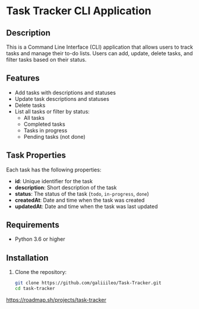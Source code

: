 # Task Tracker CLI Application

## Description
This is a Command Line Interface (CLI) application that allows users to track tasks and manage their to-do lists. Users can add, update, delete tasks, and filter tasks based on their status.

## Features
- Add tasks with descriptions and statuses
- Update task descriptions and statuses
- Delete tasks
- List all tasks or filter by status:
  - All tasks
  - Completed tasks
  - Tasks in progress
  - Pending tasks (not done)

## Task Properties
Each task has the following properties:
- **id**: Unique identifier for the task
- **description**: Short description of the task
- **status**: The status of the task (`todo`, `in-progress`, `done`)
- **createdAt**: Date and time when the task was created
- **updatedAt**: Date and time when the task was last updated

## Requirements
- Python 3.6 or higher

## Installation
1. Clone the repository:
   ```bash
   git clone https://github.com/galiiileo/Task-Tracker.git
   cd task-tracker
https://roadmap.sh/projects/task-tracker
